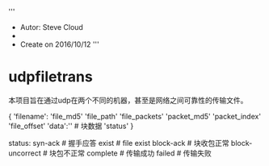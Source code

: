 '''
* Autor: Steve Cloud
*
* Create on 2016/10/12
'''

# udpfiletrans
本项目旨在通过udp在两个不同的机器，甚至是网络之间可靠性的传输文件。


{
	'filename':
	'file_md5'
	'file_path'
	'file_packets'
	'packet_md5'
	'packet_index'
	'file_offset'
	'data':''      # 块数据
    'status'
}

status:
    syn-ack         # 握手应答
    exist			# file exist
    block-ack       # 块收包正常
    block-uncorrect # 块包不正常
    complete        # 传输成功
    failed          # 传输失败